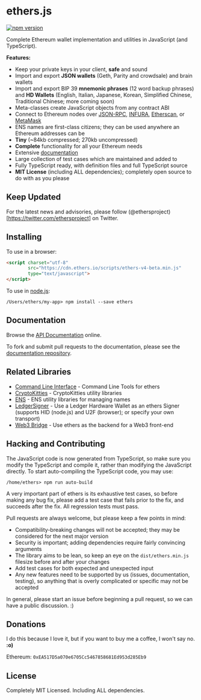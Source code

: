 ethers.js
=========

[![npm version](https://badge.fury.io/js/ethers.svg)](https://badge.fury.io/js/ethers)

Complete Ethereum wallet implementation and utilities in JavaScript (and TypeScript).

**Features:**

- Keep your private keys in your client, **safe** and sound
- Import and export **JSON wallets** (Geth, Parity and crowdsale) and brain wallets
- Import and export BIP 39 **mnemonic phrases** (12 word backup phrases) and **HD Wallets** (English, Italian, Japanese, Korean, Simplified Chinese, Traditional Chinese; more coming soon)
- Meta-classes create JavaScript objects from any contract ABI
- Connect to Ethereum nodes over [JSON-RPC](https://github.com/ethereum/wiki/wiki/JSON-RPC), [INFURA](https://infura.io), [Etherscan](https://etherscan.io), or [MetaMask](https://metamask.io)
- ENS names are first-class citizens; they can be used anywhere an Ethereum addresses can be
- **Tiny** (~84kb compressed; 270kb uncompressed)
- **Complete** functionality for all your Ethereum needs
- Extensive [documentation](https://docs.ethers.io/ethers.js/html/)
- Large collection of test cases which are maintained and added to
- Fully TypeScript ready, with definition files and full TypeScript source
- **MIT License** (including ALL dependencies); completely open source to do with as you please


Keep Updated
------------

For the latest news and advisories, please follow (@ethersproject)[https://twitter.com/ethersproject] on Twitter.


Installing
----------

To use in a browser:

```html
<script charset="utf-8"
        src="https://cdn.ethers.io/scripts/ethers-v4-beta.min.js"
        type="text/javascript">
</script>
```

To use in [node.js](https://nodejs.org/):

```
/Users/ethers/my-app> npm install --save ethers
```


Documentation
-------------

Browse the [API Documentation](https://docs.ethers.io/ethers.js/html/) online.

To fork and submit pull requests to the documentation, please see the
[documentation repository](https://github.com/ethers-io/documentation).


Related Libraries
---------------

- [Command Line Interface](https://github.com/ethers-io/ethers-cli) - Command Line Tools for ethers
- [CryptoKitties](https://github.com/ricmoo/ethers-meow) - CryptoKitties utility libraries
- [ENS](https://github.com/ethers-io/ethers-ens) - ENS utility libraries for managing names
- [LedgerSigner](https://github.com/ethers-io/ethers-ledger) - Use a Ledger Hardware Wallet as an ethers Signer (supports HID (node.js) and U2F (browser); or specify your own transport)
- [Web3 Bridge](https://github.com/ethers-io/ethers-web3-bridge) - Use ethers as the backend for a Web3 front-end


Hacking and Contributing
------------------------

The JavaScript code is now generated from TypeScript, so make sure you modify the
TypeScript and compile it, rather than modifying the JavaScript directly. To start
auto-compiling the TypeScript code, you may use:

```
/home/ethers> npm run auto-build
```

A very important part of ethers is its exhaustive test cases, so before making any
bug fix, please add a test case that fails prior to the fix, and succeeds after the
fix. All regression tests must pass.

Pull requests are always welcome, but please keep a few points in mind:

- Compatibility-breaking changes will not be accepted; they may be considered for the next major version
- Security is important; adding dependencies require fairly convincing arguments
- The library aims to be lean, so keep an eye on the `dist/ethers.min.js` filesize before and after your changes
- Add test cases for both expected and unexpected input
- Any new features need to be supported by us (issues, documentation, testing), so anything that is overly complicated or specific may not be accepted

In general, please start an issue before beginning a pull request, so we can have a public discussion. :)


Donations
---------

I do this because I love it, but if you want to buy me a coffee, I won't say no. **:o)**

Ethereum: `0xEA517D5a070e6705Cc5467858681Ed953d285Eb9`


License
-------

Completely MIT Licensed. Including ALL dependencies.
